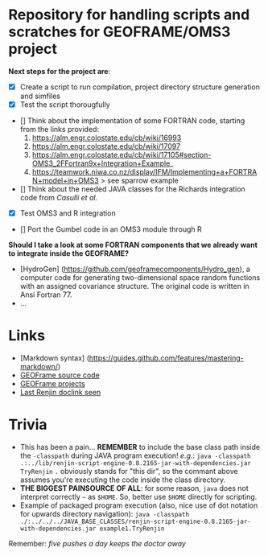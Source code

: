 Repository for handling scripts and scratches for GEOFRAME/OMS3 project
=======================================================================

**Next steps for the project are**:
- [x] Create a script to run compilation, project directory structure generation and simfiles
- [x] Test the script thorougfully
- [] Think about the implementation of some FORTRAN code, starting from the links provided:
	1. https://alm.engr.colostate.edu/cb/wiki/16993
	2. https://alm.engr.colostate.edu/cb/wiki/17097
	3. https://alm.engr.colostate.edu/cb/wiki/17105#section-OMS3_2FFortran9x+Integration+Example_
	4. https://teamwork.niwa.co.nz/display/IFM/Implementing+a+FORTRAN+model+in+OMS3 > see sparrow example
- [] Think about the needed JAVA classes for the Richards integration code from *Casulli et al*.
- [x] Test OMS3 and R integration 
- [] Port the Gumbel code in an OMS3 module through R

**Should I take a look at some FORTRAN components that we already want to integrate inside the GEOFRAME?**
- [HydroGen] (https://github.com/geoframecomponents/Hydro_gen), a computer code for generating two-dimensional space random functions with an assigned covariance structure. The original code is written in Ansi Fortran 77.
- ...

Links
=====
* [Markdown syntax] (https://guides.github.com/features/mastering-markdown/)
* [GEOFrame source code](https://github.com/geogramecomponents)
* [GEOFrame projects](https://github.com/GEOframeOMSProjects)
* [Last Renjin doclink seen](http://docs.renjin.org/en/latest/library/moving-data-between-java-and-r-code.html)

Trivia
======
* This has been a pain... **REMEMBER** to include the base class path inside the `-classpath` during JAVA program execution! *e.g.*:
`java -classpath .:../lib/renjin-script-engine-0.8.2165-jar-with-dependencies.jar TryRenjin`
`.` obviously stands for "this dir", so the commant above assumes you're executing the code inside the class directory. 
* **THE BIGGEST PAINSOURCE OF ALL**: for some reason, `java` does not interpret correctly `~` as `$HOME`. So, better use `$HOME` directly for scripting. 
* Example of packaged program execution (also, nice use of dot notation for upwards directory navigation): `java -classpath ./:../../../JAVA_BASE_CLASSES/renjin-script-engine-0.8.2165-jar-with-dependencies.jar example1.TryRenjin` 

Remember: *five pushes a day keeps the doctor away*